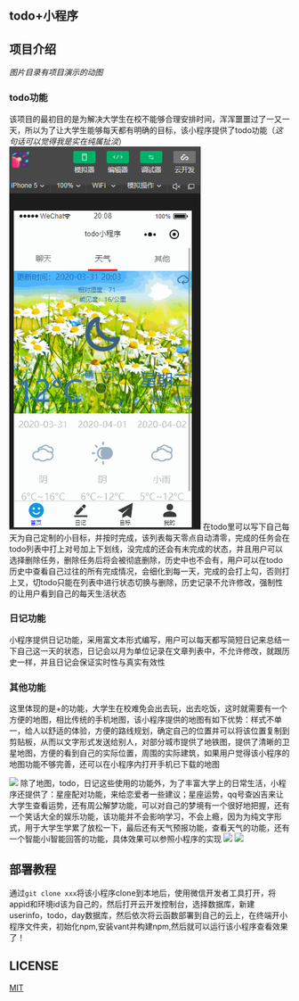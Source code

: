 ## todo+小程序

## 项目介绍
*图片目录有项目演示的动图*

### todo功能
该项目的最初目的是为解决大学生在校不能够合理安排时间，浑浑噩噩过了一又一天，所以为了让大学生能够每天都有明确的目标，该小程序提供了todo功能（*这句话可以觉得我是实在纯属扯淡*）
![](./images/1.gif)
在todo里可以写下自己每天为自己定制的小目标，并按时完成，该列表每天零点自动清零，完成的任务会在todo列表中打上对号加上下划线，没完成的还会有未完成的状态，并且用户可以选择删除任务，删除任务后将会被彻底删除，历史中也不会有，用户可以在todo历史中查看自己过往的所有完成情况，会细化到每一天，完成的会打上勾，否则打上叉，切todo只能在列表中进行状态切换与删除，历史记录不允许修改，强制性的让用户看到自己的每天生活状态

### 日记功能
小程序提供日记功能，采用富文本形式编写，用户可以每天都写简短日记来总结一下自己这一天的状态，日记会以月为单位记录在文章列表中，不允许修改，就跟历史一样，并且日记会保证实时性与真实有效性

### 其他功能

这里体现的是+的功能，大学生在校难免会出去玩，出去吃饭，这时就需要有一个方便的地图，相比传统的手机地图，该小程序提供的地图有如下优势：样式不单一，给人以舒适的体验，方便的路线规划，确定自己的位置并可以将该位置复制到剪贴板，从而以文字形式发送给别人，对部分城市提供了地铁图，提供了清晰的卫星地图，方便的看到自己的实际位置，周围的实际建筑，如果用户觉得该小程序的地图功能不够完善，还可以在小程序内打开手机已下载的地图

![](images/2.gif)
除了地图，todo，日记这些使用的功能外，为了丰富大学上的日常生活，小程序还提供了：星座配对功能，来给恋爱者一些建议；星座运势，qq号查凶吉来让大学生查看运势，还有周公解梦功能，可以对自己的梦境有一个很好地把握，还有一个笑话大全的娱乐功能，该功能并不会影响学习，不会上瘾，因为为纯文字形式，用于大学生学累了放松一下，最后还有天气预报功能，查看天气的功能，还有一个智能小i智能回答的功能，具体效果可以参照小程序的实现
![](images/3.gif)
![](images/4.gif)
## 部署教程

通过`git clone xxx`将该小程序clone到本地后，使用微信开发者工具打开，将appid和环境id该为自己的，然后打开云开发控制台，选择数据库，新建userinfo，todo，day数据库，然后依次将云函数部署到自己的云上，在终端开小程序文件夹，初始化npm,安装vant并构建npm,然后就可以运行该小程序查看效果了！


## LICENSE
[MIT](LICENSE)
